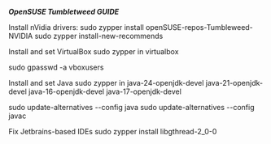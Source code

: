 ***OpenSUSE Tumbletweed GUIDE***

Install nVidia drivers:
sudo zypper install openSUSE-repos-Tumbleweed-NVIDIA
sudo zypper install-new-recommends

Install and set VirtualBox
sudo zypper in virtualbox

sudo gpasswd -a <username> vboxusers

Install and set Java
sudo zypper in java-24-openjdk-devel java-21-openjdk-devel java-16-openjdk-devel java-17-openjdk-devel

sudo update-alternatives --config java
sudo update-alternatives --config javac

Fix Jetbrains-based IDEs
sudo zypper install libgthread-2_0-0